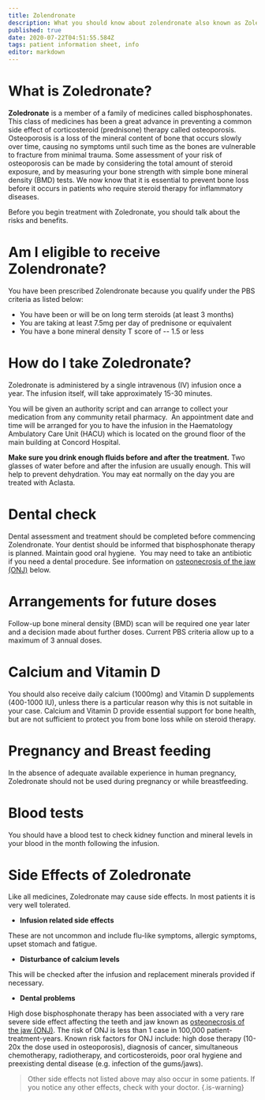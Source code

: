 ```yaml
---
title: Zolendronate
description: What you should know about zolendronate also known as Zoledronic acid, Aclasta, Zometa
published: true
date: 2020-07-22T04:51:55.584Z
tags: patient information sheet, info
editor: markdown
---
```


# What is Zoledronate?

**Zoledronate** is a member of a family of medicines called bisphosphonates. This class of medicines has been a great advance in preventing a common side effect of corticosteroid (prednisone) therapy called osteoporosis. Osteoporosis is a loss of the mineral content of bone that occurs slowly over time, causing no symptoms until such time as the bones are vulnerable to fracture from minimal trauma. Some assessment of your risk of osteoporosis can be made by considering the total amount of steroid exposure, and by measuring your bone strength with simple bone mineral density (BMD) tests. We now know that it is essential to prevent bone loss before it occurs in patients who require steroid therapy for inflammatory diseases.

Before you begin treatment with Zoledronate, you should talk about the risks and benefits.

# Am I eligible to receive Zolendronate?

You have been prescribed Zolendronate because you qualify under the PBS criteria as listed below:

-   You have been or will be on long term steroids (at least 3 months)
-   You are taking at least 7.5mg per day of prednisone or equivalent
-   You have a bone mineral density T score of -- 1.5 or less

# How do I take Zoledronate?

Zoledronate is administered by a single intravenous (IV) infusion once a year. The infusion itself, will take approximately 15-30 minutes.

You will be given an authority script and can arrange to collect your medication from any community retail pharmacy.  An appointment date and time will be arranged for you to have the infusion in the Haematology Ambulatory Care Unit (HACU) which is located on the ground floor of the main building at Concord Hospital.

**Make sure you drink enough fluids before and after the treatment.** Two glasses of water before and after the infusion are usually enough. This will help to prevent dehydration. You may eat normally on the day you are treated with Aclasta.

# **Dental check**

Dental assessment and treatment should be completed before commencing Zolendronate. Your dentist should be informed that bisphosphonate therapy is planned. Maintain good oral hygiene.  You may need to take an antibiotic if you need a dental procedure. See information on [osteonecrosis of the jaw (ONJ)](/patient-info/onj) below.

# Arrangements for future doses

Follow-up bone mineral density (BMD) scan will be required one year later and a decision made about further doses. Current PBS criteria allow up to a maximum of 3 annual doses.

# Calcium and Vitamin D

You should also receive daily calcium (1000mg) and Vitamin D supplements (400-1000 IU), unless there is a particular reason why this is not suitable in your case. Calcium and Vitamin D provide essential support for bone health, but are not sufficient to protect you from bone loss while on steroid therapy.

# Pregnancy and Breast feeding

In the absence of adequate available experience in human pregnancy, Zoledronate should not be used during pregnancy or while breastfeeding. 

# Blood tests

You should have a blood test to check kidney function and mineral levels in your blood in the month following the infusion.

# Side Effects of Zoledronate

Like all medicines, Zoledronate may cause side effects. In most patients it is very well tolerated.

-   **Infusion related side effects**

These are not uncommon and include flu-like symptoms, allergic symptoms, upset stomach and fatigue.

-   **Disturbance of calcium levels**

This will be checked after the infusion and replacement minerals provided if necessary.

-   **Dental problems**             

High dose bisphosphonate therapy has been associated with a very rare severe side effect affecting the teeth and jaw known as [osteonecrosis of the jaw (ONJ)](/patient-info/onj). The risk of ONJ is less than 1 case in 100,000 patient-treatment-years. Known risk factors for ONJ include: high dose therapy (10-20x the dose used in osteoporosis), diagnosis of cancer, simultaneous chemotherapy, radiotherapy, and corticosteroids, poor oral hygiene and preexisting dental disease (e.g. infection of the gums/jaws).

> Other side effects not listed above may also occur in some patients. If you notice any other effects, check with your doctor.
{.is-warning}
